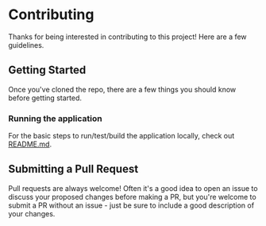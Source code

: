 # Contributing

Thanks for being interested in contributing to this project! Here are a few guidelines.

## Getting Started
Once you've cloned the repo, there are a few things you should know before getting started.

### Running the application
For the basic steps to run/test/build the application locally, check out [README.md](README.md).

## Submitting a Pull Request
Pull requests are always welcome! Often it's a good idea to open an issue to discuss your proposed changes before making a PR, but you're welcome to submit a PR without an issue - just be sure to include a good description of your changes.
